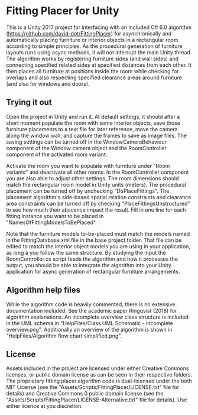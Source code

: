 # Fitting Placer for Unity
This is a Unity 2017 project for interfacing with an included C# 6.0 algorithm (https://github.com/david-dot/FittingPlacer) for asynchronically and automatically placing furniture or interior objects in a rectangular room according to simple principles. As the procedural generation of furniture layouts runs using async methods, it will not interrupt the main Unity thread. The algorithm works by registering furniture sides (and wall sides) and connecting specified related sides at specified distances from each other. It then places all furniture at positions inside the room while checking for overlaps and also respecting specified clearance areas around furniture (and also for windows and doors). 

## Trying it out
Open the project in Unity and run it. At default settings, it should after a short moment populate the room with some interior objects, save those furniture placements to a text file for later reference, move the camera along the window wall, and capture the frames to save as image files. The saving settings can be turned off in the WindowCameraBehaviour component of the Window camera object and the RoomController component of the activated room variant. 

Activate the room you want to populate with furniture under "Room variants" and deactivate all other rooms. In the RoomController component you are also able to adjust other settings. The room dimensions should match the rectangular room model in Unity units (meters). The procedural placement can be turned off by unchecking "DoPlaceFittings". The placement algorithm's side-based spatial relation constraints and clearance area constraints can be turned off by checking "PlaceFittingsUnstructured" to see how much their abscence impact the result. Fill in one line for each fitting instance you want to be placed in "NamesOfFittingModelsToBePlaced". 

Note that the furniture models to-be-placed must match the models named in the FittingDatabase.xml file in the base project folder. That file can be edited to match the interior object models you are using in your application, as long a you follow the same structure. By studying the input the RoomController.cs script feeds the algorithm and how it processes the output, you should be able to integrate the algorithm into your Unity application for async generation of rectangular furniture arrangements. 

## Algorithm help files
While the algorithm code is heavily commented, there is no extensive documentation included. See the academic paper Ringqvist (2018) for algorithm explanations. An incomplete overview class structure is included in the UML schema in "HelpFiles/Class UML Schematic - incomplete overview.png". Additionally an overview of the algorithm is shown in "HelpFiles/Algorithm flow chart simplified.png". 

## License
Assets included in the project are licensed under either Creative Commons licenses, or public domain license as can be seen in their respective folders. The proprietary fitting placer algorithm code is dual-licensed under the both MIT License (see the "Assets/Scripts/FittingPlacer/LICENSE.txt" file for details) and Creative Commons 0 public domain license (see the "Assets/Scripts/FittingPlacer/LICENSE-Alternative.txt" file for details). Use either licence at you discretion. 

